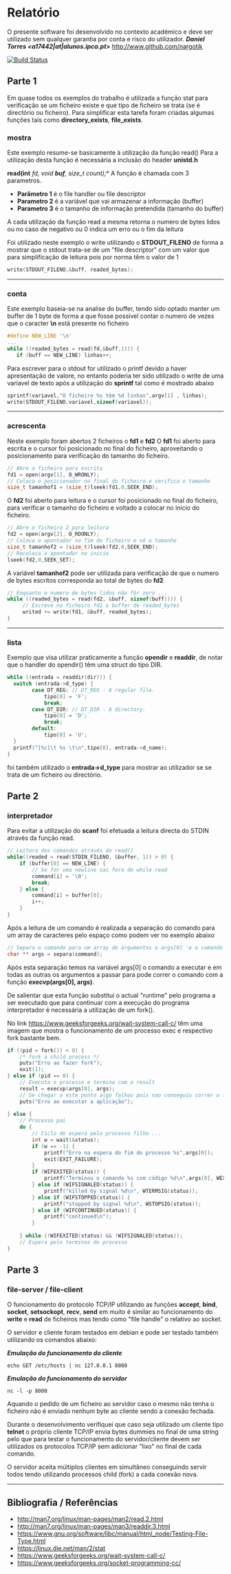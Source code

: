 # Relatório
O presente software foi desenvolvido no contexto académico e deve ser utilizado sem qualquer garantia por conta e risco do utilizador.
___Daniel Torres <a17442|at|alunos.ipca.pt>___
http://www.github.com/nargotik

[![Build Status](https://travis-ci.com/nargotik/os-calls.svg?branch=master)](https://travis-ci.com/nargotik/os-calls)
## Parte 1

Em quase todos os exemplos do trabalho é utilizada a função stat para verificação se um ficheiro existe e que tipo de ficheiro se trata (se é directório ou ficheiro).
Para simplificar esta tarefa foram criadas algumas funções tais como **directory_exists**, **file_exists**.

### mostra
Este exemplo resume-se basicamente à utilização da função read()
Para a utilização desta função é necessária a inclusão do header **unistd.h**

**read(int** _fd_**, void ***_buf_**, size_t** _count_**);**
A função é chamada com 3 parametros.
 - **Parâmetro 1** é o file handler ou file descriptor 
 - **Parametro 2** é a variável que vai armazenar a informação (buffer)
 - **Parametro 3** é o tamanho de informação pretendida (tamanho do buffer)

A cada utilização da função read a mesma retorna o numero de bytes lidos ou no caso de negativo ou 0 indica um erro ou o fim da leitura

Foi utilizado neste exemplo o write utilizando o **STDOUT_FILENO** de forma a mostrar que o stdout trata-se de um "file descriptor" com um valor que para simplificação de leitura pois por norma têm o valor de 1
```c
write(STDOUT_FILENO,&buff, readed_bytes);
```

---
### conta

Este exemplo baseia-se na analise do buffer, tendo sido optado manter um buffer de 1 byte de forma a que fosse possível contar o numero de vezes que o caracter **\n** está presente no ficheiro
```c
#define NEW_LINE '\n'
...
while ((readed_bytes = read(fd,&buff,1))) {
   if (buff == NEW_LINE) linhas++;
```

Para escrever para o stdout for utilizado o printf devido a haver apresentação de valore, no entanto poderia ter sido utilizado o write de uma variavel de texto após a utilização do **sprintf** tal como é mostrado abaixo
```c
sprintf(variavel,"O ficheiro %s têm %d linhas",argv[1] , linhas);
write(STDOUT_FILENO,variavel,sizeof(variavel));
```

---
### acrescenta
Neste exemplo foram abertos 2 ficheiros o **fd1** e **fd2**
O **fd1** foi aberto para escrita e o cursor foi posicionado no final do ficheiro, aproveitando o posicionamento para verificação do tamanho do ficheiro.
```c
// Abre o ficheiro para escrita
fd1 = open(argv[1], O_WRONLY);
// Coloca o posicionador no final do ficheiro e verifica o tamanho
size_t tamanhof1 = (size_t)lseek(fd1,0,SEEK_END);
```
O **fd2** foi aberto para leitura e o cursor foi posicionado no final do ficheiro, para verificar o tamanho do ficheiro e voltado a colocar no inicio do ficheiro.
```c
// Abre o ficheiro 2 para leitura
fd2 = open(argv[2], O_RDONLY);
// Coloca o apontador no fim do ficheiro e vê o tamanho
size_t tamanhof2 = (size_t)lseek(fd2,0,SEEK_END); 
// Recoloca o apontador no inicio
lseek(fd2,0,SEEK_SET); 
```
A variável **tamanhof2** pode ser utilizada para verificação de que o numero de bytes escritos corresponda ao total de bytes do **fd2** 

```c
// Enquanto o numero de bytes lidos não fôr zero ...  
while ((readed_bytes = read(fd2, &buff, sizeof(buff)))) {
     // Escreve no ficheiro fd1 o buffer de readed_bytes
     writed += write(fd1, &buff, readed_bytes); 
}
```
---
### lista
Exemplo que visa utilizar praticamente a função **opendir** e **readdir**, de notar que o handler do opendir() têm uma struct do tipo DIR.
```c
while ((entrada = readdir(dir))) {
  switch (entrada->d_type) {
        case DT_REG: // DT_REG - A regular file.
            tipo[0] = 'F';
            break;
        case DT_DIR: // DT_DIR - A directory.
            tipo[0] = 'D';
            break;
        default:
            tipo[0] = 'U';
  }
  printf("[%c]\t %s \t\n",tipo[0], entrada->d_name);
}
```
foi também utilizado o **entrada->d_type** para mostrar ao utilizador se se trata de um ficheiro ou directório.

## Parte 2
### interpretador
Para evitar a utilização do **scanf** foi efetuada a leitura directa do STDIN através da função read.
```c
// Leitura dos comandos através do read()
while((readed = read(STDIN_FILENO, &buffer, 1)) > 0) {
    if (buffer[0] == NEW_LINE) {
        // Se for uma newline sai fora do while read
        command[i] = '\0';
        break;
    } else {
        command[i] = buffer[0];
        i++;
    }
}
```
Após a leitura de um comando é realizada a separação do comando para um array de caracteres pelo espaço como podem ver no exemplo abaixo
```c
// Separa o comando para um array de argumentos o args[0] 'e o comando
char ** args = separa(command);
```
Após esta separação temos na variável args[0] o comando a executar e em todas as outras os argumentos a passar para pode correr o comando com a função **execvp(args[0], args)**.

De salientar que esta função substitui o actual "runtime" pelo programa a ser executado que para continuar com a execução do programa interpretador é necessária a utilização de um fork().

No link https://www.geeksforgeeks.org/wait-system-call-c/ têm uma imagem que mostra o funcionamento de um processo exec e respectivo fork bastante bem.

```c
if ((pid = fork()) < 0) {
    /* fork a child process */
    puts("Erro ao fazer fork");
    exit(1);
} else if (pid == 0) {
    // Executa o processo e termina com o result
    result = execvp(args[0], args);
    // Se chegar a este ponto algo falhou pois nao conseguiu correr o ficheiro args[0]
    puts("Erro ao executar a aplicação");
    
} else {
    // Processo pai
    do {
        // Ciclo de espera pelo processo filho ...
        int w = wait(&status);
        if (w == -1) {
            printf("Erro na espera do fim do processo %s",args[0]);
            exit(EXIT_FAILURE);
        }
        if (WIFEXITED(status)) {
            printf("Terminou o comando %s com código %d\n",args[0], WEXITSTATUS(status));
        } else if (WIFSIGNALED(status)) {
            printf("killed by signal %d\n", WTERMSIG(status));
        } else if (WIFSTOPPED(status)) {
            printf("stopped by signal %d\n", WSTOPSIG(status));
        } else if (WIFCONTINUED(status)) {
            printf("continued\n");
        }
        
    } while (!WIFEXITED(status) && !WIFSIGNALED(status));
    // Espera pelo terminos do processo
}
```

## Parte 3
### file-server / file-client
O funcionamento do protocolo TCP/IP utilizando as funções **accept**, **bind**, **socket**, **setsockopt**, **recv**, **send** em muito é similar ao funcionamento do **write** e **read** de ficheiros mas tendo como "file handle" o relativo ao socket.

O servidor e cliente foram testados em debian e pode ser testado também utilizando os comandos abaixo:

***Emulação do funcionamento do cliente***
```
echo GET /etc/hosts | nc 127.0.0.1 8080
```
***Emulação do funcionamento do servidor***
```
nc -l -p 8000
```
Aquando o pedido de um ficheiro ao servidor caso o mesmo não tenha o ficheiro não é enviado nenhum byte ao cliente sendo a conexão fechada.

Durante o desenvolvimento verifiquei que caso seja utilizado um cliente tipo **telnet** o próprio cliente TCP/IP envia bytes dummies no final de uma string pelo que para testar o funcionamento do servidor/cliente devem ser utilizados os protocolos TCP/IP sem adicionar "lixo" no final de cada comando.

O servidor aceita múltiplos clientes em simultâneo conseguindo servir todos tendo utilizando processos child (fork) a cada conexão nova.

--- 
## Bibliografia / Referências
- http://man7.org/linux/man-pages/man2/read.2.html
- http://man7.org/linux/man-pages/man3/readdir.3.html
- https://www.gnu.org/software/libc/manual/html_node/Testing-File-Type.html
- https://linux.die.net/man/2/stat
- https://www.geeksforgeeks.org/wait-system-call-c/
- https://www.geeksforgeeks.org/socket-programming-cc/
